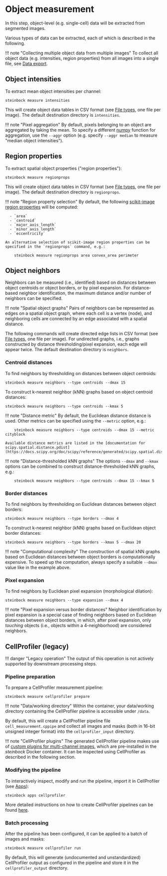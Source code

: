 # Object measurement

In this step, object-level (e.g. single-cell) data will be extracted from segmented images.

Various types of data can be extracted, each of which is described in the following.

!!! note "Collecting multiple object data from multiple images"
    To collect all object data (e.g. intensities, region properties) from all images into a single file, see [Data export](export.md#object-data).

## Object intensities

To extract mean object intensities per channel:

    steinbock measure intensities

This will create object data tables in CSV format (see [File types](../file-types.md#object-data), one file per image). The default destination directory is `intensities`.

!!! note "Pixel aggregation"
    By default, pixels belonging to an object are aggregated by taking the mean. To specify a different [numpy](https://numpy.org) function for aggregation, use the `--aggr` option (e.g. specify `--aggr median` to measure "median object intensities").

## Region properties

To extract spatial object properties ("region properties"):

    steinbock measure regionprops

This will create object data tables in CSV format (see [File types](../file-types.md#object-data), one file per image). The default destination directory is `regionprops`.

!!! note "Region property selection"
    By default, the following [scikit-image region properties](https://scikit-image.org/docs/dev/api/skimage.measure.html#skimage.measure.regionprops) will be computed:

      - `area`
      - `centroid`
      - `major_axis_length`
      - `minor_axis_length`
      - `eccentricity`

    An alternative selection of scikit-image region properties can be specified in the `regionprops` command, e.g.:

        steinbock measure regionprops area convex_area perimeter

## Object neighbors

Neighbors can be measured (i.e., identified) based on distances between object centroids or object borders, or by pixel expansion. For distance-based neighbor identification, the maximum distance and/or number of neighbors can be specified.

!!! note "Spatial object graphs"
    Pairs of neighbors can be represented as edges on a spatial object graph, where each cell is a vertex (node), and neighboring cells are connected by an edge associated with a spatial distance.

The following commands will create directed edge lists in CSV format (see [File types](../file-types.md#object-neighbors), one file per image). For undirected graphs, i.e., graphs constructed by distance thresholding/pixel expansion, each edge will appear twice. The default destination directory is `neighbors`.

### Centroid distances

To find neighbors by thresholding on distances between object centroids:

    steinbock measure neighbors --type centroids --dmax 15

To construct k-nearest neighbor (kNN) graphs based on object centroid distances:

    steinbock measure neighbors --type centroids --kmax 5

!!! note "Distance metric"
    By default, the Euclidean distance distance is used. Other metrics can be specified using the `--metric` option, e.g.:

        steinbock measure neighbors --type centroids --dmax 15 --metric cityblock

    Available distance metrics are listed in the [documentation for scipy.spatial.distance.pdist](https://docs.scipy.org/doc/scipy/reference/generated/scipy.spatial.distance.pdist.html).

!!! note "Distance-thresholded kNN graphs"
    The options `--dmax` and `--kmax` options can be combined to construct distance-thresholded kNN graphs, e.g.:
    
        steinbock measure neighbors --type centroids --dmax 15 --kmax 5

### Border distances

To find neighbors by thresholding on Euclidean distances between object borders:

    steinbock measure neighbors --type borders --dmax 4

To construct k-nearest neighbor (kNN) graphs based on Euclidean object border distances:

    steinbock measure neighbors --type borders --kmax 5 --dmax 20

!!! note "Computational complexity"
    The construction of spatial kNN graphs based on Euclidean distances between object borders is computationally expensive. To speed up the computation, always specify a suitable `--dmax` value like in the example above.

### Pixel expansion

To find neighbors by Euclidean pixel expansion (morphological dilation):

    steinbock measure neighbors --type expansion --dmax 4

!!! note "Pixel expansion versus border distances"
    Neighbor identification by pixel expansion is a special case of finding neighbors based on Euclidean distances between object borders, in which, after pixel expansion, only *touching* objects (i.e., objects within a 4-neighborhood) are considered neighbors.

## CellProfiler (legacy)

!!! danger "Legacy operation"
    The output of this operation is not actively supported by downstream processing steps.

### Pipeline preparation

To prepare a CellProfiler measurement pipeline:

    steinbock measure cellprofiler prepare

!!! note "Data/working directory"
    Within the container, your data/working directory containing the CellProfiler pipeline is accessible under `/data`.

By default, this will create a CellProfiler pipeline file `cell_measurement.cppipe` and collect all images and masks (both in 16-bit unsigned integer format) into the `cellprofiler_input` directory.

!!! note "CellProfiler plugins"
    The generated CellProfiler pipeline makes use of [custom plugins for multi-channel images](https://github.com/BodenmillerGroup/ImcPluginsCP), which are pre-installed in the *steinbock* Docker container. It can be inspected using CellProfiler as described in the following section.

### Modifying the pipeline

To interactively inspect, modify and run the pipeline, import it in CellProfiler (see [Apps](apps.md#cellprofiler)):

    steinbock apps cellprofiler

More detailed instructions on how to create CellProfiler pipelines can be found [here](https://cellprofiler-manual.s3.amazonaws.com/CellProfiler-4.1.3/help/pipelines_building.html).

### Batch processing

After the pipeline has been configured, it can be applied to a batch of images and masks:

    steinbock measure cellprofiler run

By default, this will generate (undocumented and unstandardized) CellProfiler output as configured in the pipeline and store it in the `cellprofiler_output` directory.
